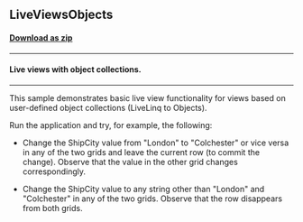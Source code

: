 ## LiveViewsObjects
#### [Download as zip](https://downgit.github.io/#/home?url=https://github.com/GrapeCity/ComponentOne-WPF-Samples/tree/master/\NET_4.5.2\C1.WPF.DataSource\CS\LiveLinq\HowTo\LiveViews\LiveViewsObjects)
____
#### Live views with object collections.
____
This sample demonstrates basic live view functionality for views
based on user-defined object collections (LiveLinq to Objects).

Run the application and try, for example, the following:


* Change the ShipCity value from "London" to "Colchester" or vice
versa in any of the two grids and leave the current row (to commit
the change). Observe that the value in the other grid changes
correspondingly.


* Change the ShipCity value to any string other than "London" and
"Colchester" in any of the two grids. Observe that the row
disappears from both grids.


